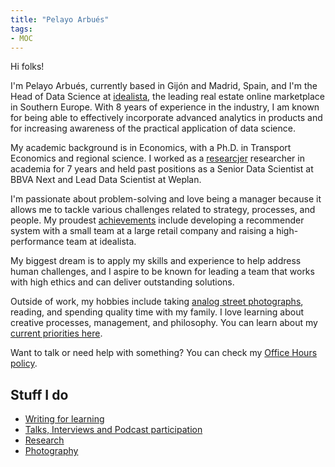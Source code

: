 ```yaml
---
title: "Pelayo Arbués"
tags:
- MOC
---
```


Hi folks!

I'm Pelayo Arbués, currently based in Gijón and Madrid, Spain, and I'm the Head of Data Science at [idealista](https://www.idealista.com/), the leading real estate online marketplace in Southern Europe. With 8 years of experience in the industry, I am known for being able to effectively incorporate advanced analytics in products and for increasing awareness of the practical application of data science. 

My academic background is in Economics, with a Ph.D. in Transport Economics and regional science. I worked as a [researcjer](research/) researcher in academia for 7 years and held past positions as a Senior Data Scientist at BBVA Next and Lead Data Scientist at Weplan.

I'm passionate about problem-solving and love being a manager because it allows me to tackle various challenges related to strategy, processes, and people. My proudest [achievements](writing/My%20failure%20resume.md) include developing a recommender system with a small team at a large retail company and raising a high-performance team at idealista.

My biggest dream is to apply my skills and experience to help address human challenges, and I aspire to be known for leading a team that works with high ethics and can deliver outstanding solutions.

Outside of work, my hobbies include taking [analog street photographs](photography/photography.md), reading, and spending quality time with my family. I love learning about creative processes, management, and philosophy. You can learn about my [current priorities here](now.md). 

Want to talk or need help with something? You can check my [Office Hours policy](Office%20hours.md). 

## Stuff I do

- [Writing for learning](digital-garden.md)
- [Talks, Interviews and Podcast participation](appearances/)
- [Research](research/)
- [Photography](photography/photography.md)
